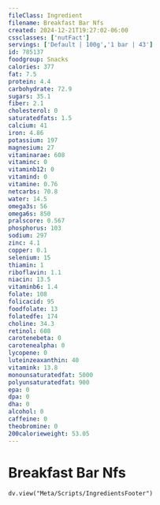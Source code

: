 ```yaml
---
fileClass: Ingredient
filename: Breakfast Bar Nfs
created: 2024-12-21T19:27:02-06:00
cssclasses: ['nutFact']
servings: ['Default | 100g','1 bar | 43']
id: 785137
foodgroup: Snacks
calories: 377
fat: 7.5
protein: 4.4
carbohydrate: 72.9
sugars: 35.1
fiber: 2.1
cholesterol: 0
saturatedfats: 1.5
calcium: 41
iron: 4.86
potassium: 197
magnesium: 27
vitaminarae: 608
vitaminc: 0
vitaminb12: 0
vitamind: 0
vitamine: 0.76
netcarbs: 70.8
water: 14.5
omega3s: 56
omega6s: 850
pralscore: 0.567
phosphorus: 103
sodium: 297
zinc: 4.1
copper: 0.1
selenium: 15
thiamin: 1
riboflavin: 1.1
niacin: 13.5
vitaminb6: 1.4
folate: 108
folicacid: 95
foodfolate: 13
folatedfe: 174
choline: 34.3
retinol: 608
carotenebeta: 0
carotenealpha: 0
lycopene: 0
luteinzeaxanthin: 40
vitamink: 13.8
monounsaturatedfat: 5000
polyunsaturatedfat: 900
epa: 0
dpa: 0
dha: 0
alcohol: 0
caffeine: 0
theobromine: 0
200calorieweight: 53.05
---
```


# Breakfast Bar Nfs

```dataviewjs
dv.view("Meta/Scripts/IngredientsFooter")
```